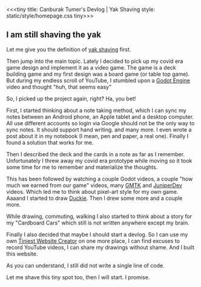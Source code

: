 <<<tiny
title: Canburak Tumer's Devlog | Yak Shaving
style: static/style/homepage.css
tiny>>>

## I am still shaving the yak

Let me give you the definition of [yak shaving](https://en.wiktionary.org/wiki/yak_shaving) first.

Then jump into the main topic. Lately I decided to pick up my covid era game design and implement it as a video game. The game is a deck building game and my first design was a board game (or table top game). But during my endless scroll of YouTube, I stumbled upon a [Godot Engine](https://godotengine.org/) video and thought "huh, that seems easy"

So, I picked up the project again, right? Ha, you bet!

First, I started thinking about a note taking method, which I can sync my notes between an Android phone, an Apple tablet and a desktop computer. All use different accounts so login via Google should not be the only way to sync notes. It should support hand writing. and many more. I even wrote a post about it in my notebook (I mean, pen and paper, a real one). Finally I found a solution that works for me.

Then I described the deck and the cards in a note as far as I remember. Unfortunately I threw away my covid era prototype while moving so it took some time for me to remember and materialize the thoughts.

This has been followed by watching a couple Godot videos, a couple "how much we earned from our game" videos, many [GMTK](www.youtube.com/@GMTK) and [JuniperDev](https://www.youtube.com/@JuniperDev) videos. Which led me to think about pixel-art style for my own game. Aaaand I started to draw [Duckie](../art/duckie.html). Then I drew some more and a couple more.

While drawing, commuting, walking I also started to think about a story for my "Cardboard Cars" which still is not written anywhere except my brain.

Finally I also decided that maybe I should start a devlog. So I can use my own [Tiniest Website Creator](https://github.com/CanburakTumer/tiniest_static_website) on one more place, I can find excuses to record YouTube videos, I can share my drawings without shame. And I built this website.

As you can understand, I still did not write a single line of code.

Let me shave this tiny spot too, then I will start. I promise.